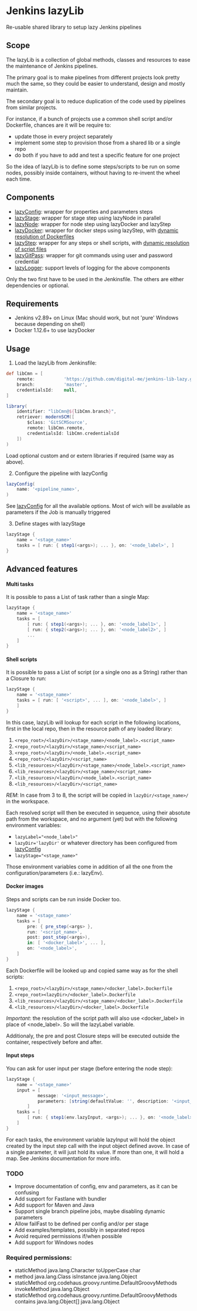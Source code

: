 # Jenkins lazyLib
Re-usable shared library to setup lazy Jenkins pipelines

## Scope
The lazyLib is a collection of global methods, classes and resources to ease the maintenance of Jenkins pipelines.

The primary goal is to make pipelines from different projects look pretty much the same,
so they could be easier to understand, design and mostly maintain.

The secondary goal is to reduce duplication of the code used by pipelines from similar projects.

For instance, if a bunch of projects use a common shell script and/or Dockerfile,
chances are it will be require to:
- update those in every project separately
- implement some step to provision those from a shared lib or a single repo
- do both if you have to add and test a specific feature for one project

So the idea of lazyLib is to define some steps/scripts to be run on some nodes,
possibly inside containers, without having to re-invent the wheel each time.

## Components
- [lazyConfig](vars/lazyConfig.groovy): wrapper for properties and parameters steps
- [lazyStage](vars/lazyStage.groovy): wrapper for stage step using lazyNode in parallel
- [lazyNode](vars/lazyNode.groovy): wrapper for node step using lazyDocker and lazyStep
- [lazyDocker](vars/lazyDocker.groovy): wrapper for docker steps using lazyStep, with [dynamic resolution of Dockerfiles](#docker-images)
- [lazyStep](vars/lazyStep.groovy): wrapper for any steps or shell scripts, with [dynamic resolution of script files](#shell-scripts)
- [lazyGitPass](vars/lazyGitPass.groovy): wrapper for git commands using user and password credential
- [lazyLogger](src/org/jenkins/ci/lazy/lazyLogger.groovy): support levels of logging for the above components

Only the two first have to be used in the Jenkinsfile.
The others are either dependencies or optional.

## Requirements

- Jenkins v2.89+ on Linux (Mac should work, but not 'pure' Windows because depending on shell)
- Docker 1.12.6+ to use lazyDocker


## Usage

1. Load the lazyLib from Jenkinsfile:
```groovy
def libCmn = [
    remote:           'https://github.com/digital-me/jenkins-lib-lazy.git',
    branch:           'master',
    credentialsId:    null,
]

library(
    identifier: "libCmn@${libCmn.branch}",
    retriever: modernSCM([
        $class: 'GitSCMSource',
        remote: libCmn.remote,
        credentialsId: libCmn.credentialsId
    ])
)
```
Load optional custom and or extern libraries if required (same way as above).

2. Configure the pipeline with lazyConfig
```groovy
lazyConfig(
    name: '<pipeline_name>',
)
```
See [lazyConfig](vars/lazyConfig.groovy) for all the available options.
Most of wich will be available as parameters if the Job is manually triggered 

3. Define stages with lazyStage
```groovy
lazyStage {
    name = '<stage_name>'
    tasks = [ run: { step1(<args>); ... }, on: '<node_label>', ]
}
```

## Advanced features
#### Multi tasks
It is possible to pass a List of task rather than a single Map:
```groovy
lazyStage {
    name = '<stage_name>'
    tasks = [
        [ run: { step1(<args>); ... }, on: '<node_label1>', ]
        [ run: { step2(<args>); ... }, on: '<node_label2>', ]
        ...
    ]
}
```

#### Shell scripts
It is possible to pass a List of script (or a single ono as a String) rather than a Closure to run:
```groovy
lazyStage {
    name = '<stage_name>'
    tasks = [ run: [ '<script>', ... ], on: '<node_label>', ]
    ]
}

```
In this case, lazyLib will lookup for each script in the following locations,
first in the local repo, then in the resource path of any loaded library:

1. `<repo_root>/<lazyDir>/<stage_name>/<node_label>.<script_name>`
2. `<repo_root>/<lazyDir>/<stage_name>/<script_name>`
3. `<repo_root>/<lazyDir>/<node_label>.<script_name>`
4. `<repo_root>/<lazyDir>/<script_name>`
5. `<lib_resources>/<lazyDir>/<stage_name>/<node_label>.<script_name>`
6. `<lib_resources>/<lazyDir>/<stage_name>/<script_name>`
7. `<lib_resources>/<lazyDir>/<node_label>.<script_name>`
8. `<lib_resources>/<lazyDir>/<script_name>`

*REM*: In case from 3 to 8, the script will be copied in `lazyDir/<stage_name>/` in the workspace.

Each resolved script will then be executed in sequence, using their absotute path from the workspace,
and no argument (yet) but with the following environment variables:
- `lazyLabel="<node_label>"`
- `lazyDir='lazyDir'` or whatever directory has been configured from [lazyConfig](vars/lazyConfig.groovy)
- `lazyStage="<stage_name>"`

Those environment variables come in addition of all the one from the configuration/parameters (i.e.: lazyEnv).

#### Docker images
Steps and scripts can be run inside Docker too.
```groovy
lazyStage {
    name = '<stage_name>'
    tasks = [
        pre: { pre_step(<args> },
        run: '<script_name>',
        post: post_step(<args>),
        in: [ '<docker_label>', ... ],
        on: '<node_label>',
    ]
}

```
Each Dockerfile will be looked up and copied same way as for the shell scripts:

1. `<repo_root>/<lazyDir>/<stage_name>/<docker_label>.Dockerfile`
2. `<repo_root><lazyDir>/<docker_label>.Dockerfile`
3. `<lib_resources>/<lazyDir>/<stage_name>/<docker_label>.Dockerfile`
4. `<lib_resources>/<lazyDir>/<docker_label>.Dockerfile`

*Important*: the resolution of the script path will also use <docker_label> in place of <node_label>. So will the lazyLabel variable.

Additionaly, the pre and post Closure steps will be executed outside the container, respectively before and after.

#### Input steps
You can ask for user input per stage (before entering the node step):
```groovy
lazyStage {
    name = '<stage_name>'
    input = [
            message: '<input_message>',
            parameters: [string(defaultValue: '', description: '<input_description>', name: '<input_name>')]
        ]
    tasks = [
        [ run: { step1(env.lazyInput, <args>); ... }, on: '<node_label>', ]
    ]
}

```
For each tasks, the environment variable lazyInput will hold the object created by the input step call with the input object defined avove.
In case of a single parameter, it will just hold its value. If more than one, it will hold a map. See Jenkins documentation for more info.


### TODO
- Improve documentation of config, env and parameters, as it can be confusing
- Add support for Fastlane with bundler
- Add support for Maven and Java
- Support single branch pipeline jobs, maybe disabling dynamic parameters
- Allow failFast to be defined per config and/or per stage
- Add examples/templates, possibly in separated repos
- Avoid required permissions if/when possible
- Add support for Windows nodes

### Required permissions:
- staticMethod java.lang.Character toUpperCase char
- method java.lang.Class isInstance java.lang.Object
- staticMethod org.codehaus.groovy.runtime.DefaultGroovyMethods invokeMethod java.lang.Object
- staticMethod org.codehaus.groovy.runtime.DefaultGroovyMethods contains java.lang.Object[] java.lang.Object
